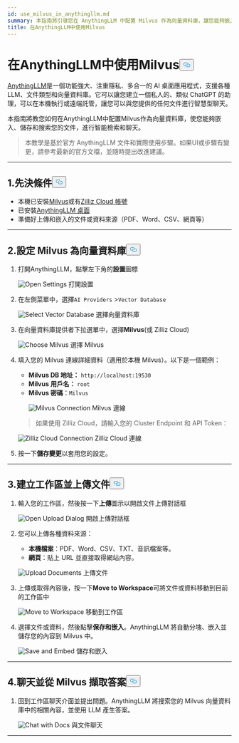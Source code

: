 ```yaml
---
id: use_milvus_in_anythingllm.md
summary: 本指南將引導您在 AnythingLLM 中配置 Milvus 作為向量資料庫，讓您能夠嵌入、儲存和搜尋您的文件，以進行智慧型檢索和聊天。
title: 在AnythingLLM中使用Milvus
---
```

<h1 id="Use-Milvus-in-AnythingLLM" class="common-anchor-header">在AnythingLLM中使用Milvus<button data-href="#Use-Milvus-in-AnythingLLM" class="anchor-icon" translate="no">
      <svg translate="no"
        aria-hidden="true"
        focusable="false"
        height="20"
        version="1.1"
        viewBox="0 0 16 16"
        width="16"
      >
        <path
          fill="#0092E4"
          fill-rule="evenodd"
          d="M4 9h1v1H4c-1.5 0-3-1.69-3-3.5S2.55 3 4 3h4c1.45 0 3 1.69 3 3.5 0 1.41-.91 2.72-2 3.25V8.59c.58-.45 1-1.27 1-2.09C10 5.22 8.98 4 8 4H4c-.98 0-2 1.22-2 2.5S3 9 4 9zm9-3h-1v1h1c1 0 2 1.22 2 2.5S13.98 12 13 12H9c-.98 0-2-1.22-2-2.5 0-.83.42-1.64 1-2.09V6.25c-1.09.53-2 1.84-2 3.25C6 11.31 7.55 13 9 13h4c1.45 0 3-1.69 3-3.5S14.5 6 13 6z"
        ></path>
      </svg>
    </button></h1><p><a href="https://anythingllm.com/">AnythingLLM</a>是一個功能強大、注重隱私、多合一的 AI 桌面應用程式，支援各種 LLM、文件類型和向量資料庫。它可以讓您建立一個私人的、類似 ChatGPT 的助理，可以在本機執行或遠端託管，讓您可以與您提供的任何文件進行智慧型聊天。</p>
<p>本指南將教您如何在AnythingLLM中配置Milvus作為向量資料庫，使您能夠嵌入、儲存和搜索您的文件，進行智能檢索和聊天。</p>
<blockquote>
<p>本教學是基於官方 AnythingLLM 文件和實際使用步驟。如果UI或步驟有變更，請參考最新的官方文檔，並隨時提出改進建議。</p>
</blockquote>
<hr>
<h2 id="1-Prerequisites" class="common-anchor-header">1.先決條件<button data-href="#1-Prerequisites" class="anchor-icon" translate="no">
      <svg translate="no"
        aria-hidden="true"
        focusable="false"
        height="20"
        version="1.1"
        viewBox="0 0 16 16"
        width="16"
      >
        <path
          fill="#0092E4"
          fill-rule="evenodd"
          d="M4 9h1v1H4c-1.5 0-3-1.69-3-3.5S2.55 3 4 3h4c1.45 0 3 1.69 3 3.5 0 1.41-.91 2.72-2 3.25V8.59c.58-.45 1-1.27 1-2.09C10 5.22 8.98 4 8 4H4c-.98 0-2 1.22-2 2.5S3 9 4 9zm9-3h-1v1h1c1 0 2 1.22 2 2.5S13.98 12 13 12H9c-.98 0-2-1.22-2-2.5 0-.83.42-1.64 1-2.09V6.25c-1.09.53-2 1.84-2 3.25C6 11.31 7.55 13 9 13h4c1.45 0 3-1.69 3-3.5S14.5 6 13 6z"
        ></path>
      </svg>
    </button></h2><ul>
<li>本機已安裝<a href="https://milvus.io/docs/install-overview.md">Milvus</a>或有<a href="https://zilliz.com/cloud">Zilliz Cloud 帳號</a></li>
<li>已安裝<a href="https://anythingllm.com/desktop">AnythingLLM 桌面</a></li>
<li>準備好上傳和嵌入的文件或資料來源（PDF、Word、CSV、網頁等）</li>
</ul>
<hr>
<h2 id="2-Configure-Milvus-as-the-Vector-Database" class="common-anchor-header">2.設定 Milvus 為向量資料庫<button data-href="#2-Configure-Milvus-as-the-Vector-Database" class="anchor-icon" translate="no">
      <svg translate="no"
        aria-hidden="true"
        focusable="false"
        height="20"
        version="1.1"
        viewBox="0 0 16 16"
        width="16"
      >
        <path
          fill="#0092E4"
          fill-rule="evenodd"
          d="M4 9h1v1H4c-1.5 0-3-1.69-3-3.5S2.55 3 4 3h4c1.45 0 3 1.69 3 3.5 0 1.41-.91 2.72-2 3.25V8.59c.58-.45 1-1.27 1-2.09C10 5.22 8.98 4 8 4H4c-.98 0-2 1.22-2 2.5S3 9 4 9zm9-3h-1v1h1c1 0 2 1.22 2 2.5S13.98 12 13 12H9c-.98 0-2-1.22-2-2.5 0-.83.42-1.64 1-2.09V6.25c-1.09.53-2 1.84-2 3.25C6 11.31 7.55 13 9 13h4c1.45 0 3-1.69 3-3.5S14.5 6 13 6z"
        ></path>
      </svg>
    </button></h2><ol>
<li>打開AnythingLLM，點擊左下角的<strong>設置</strong>圖標<br>

  
   <span class="img-wrapper"> <img translate="no" src="/docs/v2.5.x/assets/anythingllm_dashboard.png" alt="Open Settings" class="doc-image" id="open-settings" />
   </span> <span class="img-wrapper"> <span>打開設置</span> </span></li>
</ol>
<ol start="2">
<li><p>在左側菜單中，選擇<code translate="no">AI Providers</code> &gt;<code translate="no">Vector Database</code> <br>

  
   <span class="img-wrapper"> <img translate="no" src="/docs/v2.5.x/assets/anythingllm_config.png" alt="Select Vector Database" class="doc-image" id="select-vector-database" />
   </span> <span class="img-wrapper"> <span>選擇向量資料庫</span> </span></p></li>
<li><p>在向量資料庫提供者下拉選單中，選擇<strong>Milvus</strong>(或 Zilliz Cloud)<br>

  
   <span class="img-wrapper"> <img translate="no" src="/docs/v2.5.x/assets/anythingllm_vectordb.png" alt="Choose Milvus" class="doc-image" id="choose-milvus" />
   </span> <span class="img-wrapper"> <span>選擇 Milvus</span> </span></p></li>
<li><p>填入您的 Milvus 連線詳細資料（適用於本機 Milvus）。以下是一個範例：</p>
<ul>
<li><strong>Milvus DB 地址：</strong> <code translate="no">http://localhost:19530</code></li>
<li><strong>Milvus 用戶名：</strong> <code translate="no">root</code></li>
<li><strong>Milvus 密碼</strong>：<code translate="no">Milvus</code>

  
   <span class="img-wrapper"> <img translate="no" src="/docs/v2.5.x/assets/anythingllm_milvus.png" alt="Milvus Connection" class="doc-image" id="milvus-connection" />
   </span> <span class="img-wrapper"> <span>Milvus 連線</span> </span></li>
</ul>
<blockquote>
<p>如果使用 Zilliz Cloud，請輸入您的 Cluster Endpoint 和 API Token：</p>
</blockquote>
<p>
  
   <span class="img-wrapper"> <img translate="no" src="/docs/v2.5.x/assets/anythingllm_zilliz_cloud.png" alt="Zilliz Cloud Connection" class="doc-image" id="zilliz-cloud-connection" />
   </span> <span class="img-wrapper"> <span>Zilliz Cloud 連線</span> </span></p></li>
<li><p>按一下<strong>儲存變更</strong>以套用您的設定。</p></li>
</ol>
<hr>
<h2 id="3-Create-a-Workspace-and-Upload-Documents" class="common-anchor-header">3.建立工作區並上傳文件<button data-href="#3-Create-a-Workspace-and-Upload-Documents" class="anchor-icon" translate="no">
      <svg translate="no"
        aria-hidden="true"
        focusable="false"
        height="20"
        version="1.1"
        viewBox="0 0 16 16"
        width="16"
      >
        <path
          fill="#0092E4"
          fill-rule="evenodd"
          d="M4 9h1v1H4c-1.5 0-3-1.69-3-3.5S2.55 3 4 3h4c1.45 0 3 1.69 3 3.5 0 1.41-.91 2.72-2 3.25V8.59c.58-.45 1-1.27 1-2.09C10 5.22 8.98 4 8 4H4c-.98 0-2 1.22-2 2.5S3 9 4 9zm9-3h-1v1h1c1 0 2 1.22 2 2.5S13.98 12 13 12H9c-.98 0-2-1.22-2-2.5 0-.83.42-1.64 1-2.09V6.25c-1.09.53-2 1.84-2 3.25C6 11.31 7.55 13 9 13h4c1.45 0 3-1.69 3-3.5S14.5 6 13 6z"
        ></path>
      </svg>
    </button></h2><ol>
<li><p>輸入您的工作區，然後按一下<strong>上傳</strong>圖示以開啟文件上傳對話框<br>

  
   <span class="img-wrapper"> <img translate="no" src="/docs/v2.5.x/assets/anythingllm_upload_file.png" alt="Open Upload Dialog" class="doc-image" id="open-upload-dialog" />
   </span> <span class="img-wrapper"> <span>開啟上傳對話框</span> </span></p></li>
<li><p>您可以上傳各種資料來源：</p>
<ul>
<li><strong>本機檔案</strong>：PDF、Word、CSV、TXT、音訊檔案等。</li>
<li><strong>網頁</strong>：貼上 URL 並直接取得網站內容。</li>
</ul>
<p>
  
   <span class="img-wrapper"> <img translate="no" src="/docs/v2.5.x/assets/anythingllm_upload_interface.png" alt="Upload Documents" class="doc-image" id="upload-documents" />
   </span> <span class="img-wrapper"> <span>上傳文件</span> </span></p></li>
<li><p>上傳或取得內容後，按一下<strong>Move to Workspace</strong>可將文件或資料移動到目前的工作區中<br>

  
   <span class="img-wrapper"> <img translate="no" src="/docs/v2.5.x/assets/anythingllm_move_to_workspace.png" alt="Move to Workspace" class="doc-image" id="move-to-workspace" />
   </span> <span class="img-wrapper"> <span>移動到工作區</span> </span></p></li>
<li><p>選擇文件或資料，然後點擊<strong>保存和嵌入</strong>。AnythingLLM 將自動分塊、嵌入並儲存您的內容到 Milvus 中。<br>

  
   <span class="img-wrapper"> <img translate="no" src="/docs/v2.5.x/assets/anythingllm_save_and_embed.png" alt="Save and Embed" class="doc-image" id="save-and-embed" />
   </span> <span class="img-wrapper"> <span>儲存和嵌入</span> </span></p></li>
</ol>
<hr>
<h2 id="4-Chat-and-Retrieve-Answers-from-Milvus" class="common-anchor-header">4.聊天並從 Milvus 擷取答案<button data-href="#4-Chat-and-Retrieve-Answers-from-Milvus" class="anchor-icon" translate="no">
      <svg translate="no"
        aria-hidden="true"
        focusable="false"
        height="20"
        version="1.1"
        viewBox="0 0 16 16"
        width="16"
      >
        <path
          fill="#0092E4"
          fill-rule="evenodd"
          d="M4 9h1v1H4c-1.5 0-3-1.69-3-3.5S2.55 3 4 3h4c1.45 0 3 1.69 3 3.5 0 1.41-.91 2.72-2 3.25V8.59c.58-.45 1-1.27 1-2.09C10 5.22 8.98 4 8 4H4c-.98 0-2 1.22-2 2.5S3 9 4 9zm9-3h-1v1h1c1 0 2 1.22 2 2.5S13.98 12 13 12H9c-.98 0-2-1.22-2-2.5 0-.83.42-1.64 1-2.09V6.25c-1.09.53-2 1.84-2 3.25C6 11.31 7.55 13 9 13h4c1.45 0 3-1.69 3-3.5S14.5 6 13 6z"
        ></path>
      </svg>
    </button></h2><ol>
<li>回到工作區聊天介面並提出問題。AnythingLLM 將搜索您的 Milvus 向量資料庫中的相關內容，並使用 LLM 產生答案。<br>

  
   <span class="img-wrapper"> <img translate="no" src="/docs/v2.5.x/assets/anythingllm_chat.png" alt="Chat with Docs" class="doc-image" id="chat-with-docs" />
   </span> <span class="img-wrapper"> <span>與文件聊天</span> </span></li>
</ol>
<hr>
